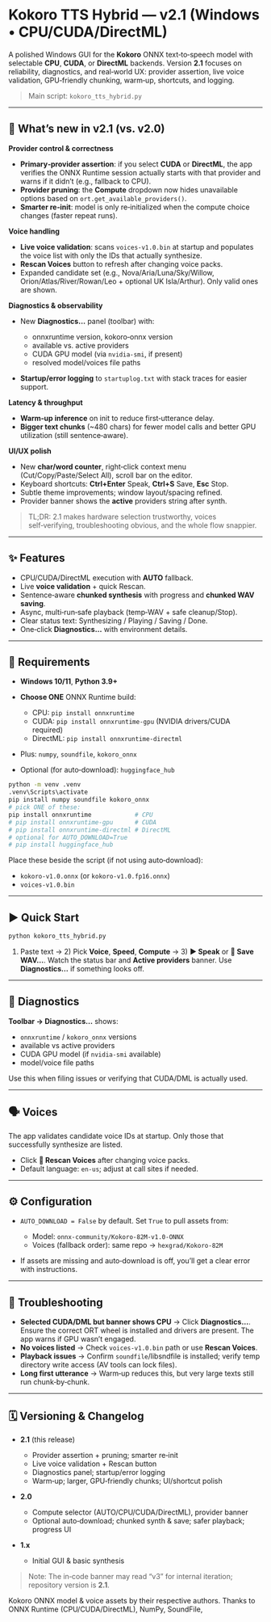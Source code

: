 # Kokoro TTS Hybrid — v2.1 (Windows • CPU/CUDA/DirectML)

A polished Windows GUI for the **Kokoro** ONNX text‑to‑speech model with selectable **CPU**, **CUDA**, or **DirectML** backends. Version **2.1** focuses on reliability, diagnostics, and real‑world UX: provider assertion, live voice validation, GPU‑friendly chunking, warm‑up, shortcuts, and logging.

> Main script: `kokoro_tts_hybrid.py`

---

## 🚀 What’s new in **v2.1** (vs. v2.0)

**Provider control & correctness**

* **Primary‑provider assertion**: if you select **CUDA** or **DirectML**, the app verifies the ONNX Runtime session actually starts with that provider and warns if it didn’t (e.g., fallback to CPU).
* **Provider pruning**: the **Compute** dropdown now hides unavailable options based on `ort.get_available_providers()`.
* **Smarter re‑init**: model is only re‑initialized when the compute choice changes (faster repeat runs).

**Voice handling**

* **Live voice validation**: scans `voices‑v1.0.bin` at startup and populates the voice list with only the IDs that actually synthesize.
* **Rescan Voices** button to refresh after changing voice packs.
* Expanded candidate set (e.g., Nova/Aria/Luna/Sky/Willow, Orion/Atlas/River/Rowan/Leo + optional UK Isla/Arthur). Only valid ones are shown.

**Diagnostics & observability**

* New **Diagnostics…** panel (toolbar) with:

  * onnxruntime version, kokoro‑onnx version
  * available vs. active providers
  * CUDA GPU model (via `nvidia‑smi`, if present)
  * resolved model/voices file paths
* **Startup/error logging** to `startuplog.txt` with stack traces for easier support.

**Latency & throughput**

* **Warm‑up inference** on init to reduce first‑utterance delay.
* **Bigger text chunks** (~480 chars) for fewer model calls and better GPU utilization (still sentence‑aware).

**UI/UX polish**

* New **char/word counter**, right‑click context menu (Cut/Copy/Paste/Select All), scroll bar on the editor.
* Keyboard shortcuts: **Ctrl+Enter** Speak, **Ctrl+S** Save, **Esc** Stop.
* Subtle theme improvements; window layout/spacing refined.
* Provider banner shows the **active** providers string after synth.

> TL;DR: 2.1 makes hardware selection trustworthy, voices self‑verifying, troubleshooting obvious, and the whole flow snappier.

---

## ✨ Features

* CPU/CUDA/DirectML execution with **AUTO** fallback.
* Live **voice validation** + quick Rescan.
* Sentence‑aware **chunked synthesis** with progress and **chunked WAV saving**.
* Async, multi‑run‑safe playback (temp‑WAV + safe cleanup/Stop).
* Clear status text: Synthesizing / Playing / Saving / Done.
* One‑click **Diagnostics…** with environment details.

---

## 🧰 Requirements

* **Windows 10/11**, **Python 3.9+**
* **Choose ONE** ONNX Runtime build:

  * CPU: `pip install onnxruntime`
  * CUDA: `pip install onnxruntime-gpu` (NVIDIA drivers/CUDA required)
  * DirectML: `pip install onnxruntime-directml`
* Plus: `numpy`, `soundfile`, `kokoro_onnx`
* Optional (for auto‑download): `huggingface_hub`

```bash
python -m venv .venv
.venv\Scripts\activate
pip install numpy soundfile kokoro_onnx
# pick ONE of these:
pip install onnxruntime            # CPU
# pip install onnxruntime-gpu      # CUDA
# pip install onnxruntime-directml # DirectML
# optional for AUTO_DOWNLOAD=True
# pip install huggingface_hub
```

Place these beside the script (if not using auto‑download):

* `kokoro-v1.0.onnx` (or `kokoro-v1.0.fp16.onnx`)
* `voices-v1.0.bin`

---

## ▶️ Quick Start

```bash
python kokoro_tts_hybrid.py
```

1. Paste text → 2) Pick **Voice**, **Speed**, **Compute** → 3) **▶ Speak** or **💾 Save WAV…**.
   Watch the status bar and **Active providers** banner. Use **Diagnostics…** if something looks off.

---

## 🔎 Diagnostics

**Toolbar → Diagnostics…** shows:

* `onnxruntime` / `kokoro_onnx` versions
* available vs active providers
* CUDA GPU model (if `nvidia-smi` available)
* model/voice file paths

Use this when filing issues or verifying that CUDA/DML is actually used.

---

## 🗣️ Voices

The app validates candidate voice IDs at startup. Only those that successfully synthesize are listed.

* Click **🔄 Rescan Voices** after changing voice packs.
* Default language: `en-us`; adjust at call sites if needed.

---

## ⚙️ Configuration

* `AUTO_DOWNLOAD = False` by default. Set `True` to pull assets from:

  * Model: `onnx-community/Kokoro-82M-v1.0-ONNX`
  * Voices (fallback order): same repo → `hexgrad/Kokoro-82M`
* If assets are missing and auto‑download is off, you’ll get a clear error with instructions.

---

## 🧯 Troubleshooting

* **Selected CUDA/DML but banner shows CPU** → Click **Diagnostics…**. Ensure the correct ORT wheel is installed and drivers are present. The app warns if GPU wasn’t engaged.
* **No voices listed** → Check `voices-v1.0.bin` path or use **Rescan Voices**.
* **Playback issues** → Confirm `soundfile`/libsndfile is installed; verify temp directory write access (AV tools can lock files).
* **Long first utterance** → Warm‑up reduces this, but very large texts still run chunk‑by‑chunk.

---

## 🗓️ Versioning & Changelog

* **2.1** (this release)

  * Provider assertion + pruning; smarter re‑init
  * Live voice validation + Rescan button
  * Diagnostics panel; startup/error logging
  * Warm‑up; larger, GPU‑friendly chunks; UI/shortcut polish
* **2.0**

  * Compute selector (AUTO/CPU/CUDA/DirectML), provider banner
  * Optional auto‑download; chunked synth & save; safer playback; progress UI
* **1.x**

  * Initial GUI & basic synthesis

> Note: The in‑code banner may read “v3” for internal iteration; repository version is **2.1**.


Kokoro ONNX model & voice assets by their respective authors. Thanks to ONNX Runtime (CPU/CUDA/DirectML), NumPy, SoundFile,
